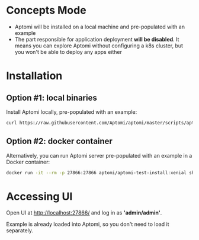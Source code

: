 # Concepts Mode
* Aptomi will be installed on a local machine and pre-populated with an example
* The part responsible for application deployment **will be disabled**. It means you can explore Aptomi without configuring a k8s cluster, but you won't be able to deploy any apps either

# Installation

## Option #1: local binaries
Install Aptomi locally, pre-populated with an example:
```bash
curl https://raw.githubusercontent.com/Aptomi/aptomi/master/scripts/aptomi_install.sh | bash /dev/stdin --with-example && aptomi server
```

## Option #2: docker container
Alternatively, you can run Aptomi server pre-populated with an example in a Docker container: 
```bash
docker run -it --rm -p 27866:27866 aptomi/aptomi-test-install:xenial sh -c 'curl https://raw.githubusercontent.com/Aptomi/aptomi/master/scripts/aptomi_install.sh | bash /dev/stdin --with-example && aptomi server'
```

# Accessing UI
Open UI at [http://localhost:27866/](http://localhost:27866/) and log in as **'admin/admin'**.

Example is already loaded into Aptomi, so you don't need to load it separately. 
